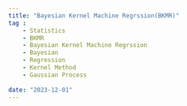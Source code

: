 ```yaml
---
title: "Bayesian Kernel Machine Regrssion(BKMR)"
tag : 
    - Statistics
    - BKMR
    - Bayesian Kernel Machine Regrssion
    - Bayesian
    - Regression
    - Kernel Method
    - Gaussian Process
    
date: "2023-12-01"
---
```

